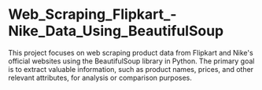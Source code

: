# Web_Scraping_Flipkart_-Nike_Data_Using_BeautifulSoup
This project focuses on web scraping product data from Flipkart and Nike's official websites using the BeautifulSoup library in Python. The primary goal is to extract valuable information, such as product names, prices, and other relevant attributes, for analysis or comparison purposes.
